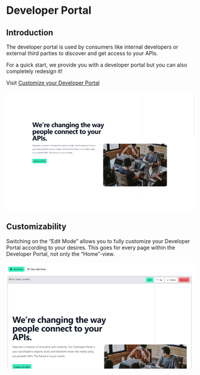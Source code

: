 # Developer Portal 

<head>
  <meta name="guidename" content="API Management"/>
  <meta name="context" content="GUID-0f5bb7f5-e5f8-489a-8e0b-72d1a00acbd9"/>
</head> 


## Introduction

The developer portal is used by consumers like internal developers or external third parties to discover and get access to your APIs.

For a quick start, we provide you with a developer portal but you can also completely redesign it!

Visit [Customize your Developer Portal](../Topics/cp-Customize_your_developer_portal.md) 

![](../Images/img-cp-developer_portal_home.png)

## Customizability

Switching on the “Edit Mode” allows you to fully customize your Developer Portal according to your desires. This goes for every page within the Developer Portal, not only the “Home”-view.

![](../Images/img-cp-changing_how_ppl_connect_to_APIs.png)